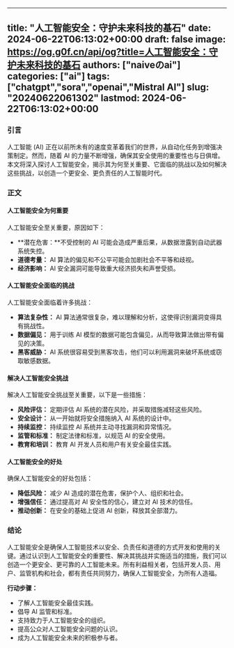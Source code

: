 
---
title: "人工智能安全：守护未来科技的基石"
date: 2024-06-22T06:13:02+00:00
draft: false
image: https://og.g0f.cn/api/og?title=人工智能安全：守护未来科技的基石
authors: ["naiveのai"]
categories: ["ai"]
tags: ["chatgpt","sora","openai","Mistral AI"]
slug: "20240622061302"
lastmod: 2024-06-22T06:13:02+00:00
---
### 引言

人工智能 (AI) 正在以前所未有的速度变革着我们的世界，从自动化任务到增强决策制定。然而，随着 AI 的力量不断增强，确保其安全使用的重要性也与日俱增。本文将深入探讨人工智能安全，揭示其为何至关重要、它面临的挑战以及如何解决这些挑战，以创造一个更安全、更负责任的人工智能时代。

### 正文

#### 人工智能安全为何重要

人工智能安全至关重要，原因如下：

- **潜在危害：**不受控制的 AI 可能会造成严重后果，从数据泄露到自动武器系统失控。
- **道德考量：** AI 算法的偏见和不公平可能会加剧社会不平等和歧视。
- **经济影响：** AI 安全漏洞可能导致重大经济损失和声誉受损。

#### 人工智能安全面临的挑战

人工智能安全面临着许多挑战：

- **算法复杂性：** AI 算法通常很复杂，难以理解和分析，这使得识别漏洞变得具有挑战性。
- **数据偏见：** 用于训练 AI 模型的数据可能包含偏见，从而导致算法做出带有偏见的决策。
- **黑客威胁：** AI 系统很容易受到黑客攻击，他们可以利用漏洞来破坏系统或窃取敏感数据。

#### 解决人工智能安全挑战

解决人工智能安全挑战至关重要，以下是一些措施：

- **风险评估：** 定期评估 AI 系统的潜在风险，并采取措施减轻这些风险。
- **安全设计：** 从一开始就将安全措施纳入 AI 系统的设计中。
- **持续监控：** 持续监控 AI 系统并主动寻找漏洞和异常情况。
- **监管和标准：** 制定法律和标准，以规范 AI 的安全使用。
- **教育和培训：** 教育 AI 开发人员和用户有关安全最佳实践。

#### 人工智能安全的好处

确保人工智能安全的好处包括：

- **降低风险：** 减少 AI 造成的潜在危害，保护个人、组织和社会。
- **增强信任：** 通过提高对 AI 安全性的信心，建立对 AI 技术的信任。
- **推动创新：** 在安全的基础上促进 AI 创新，释放其全部潜力。

### 结论

人工智能安全是确保人工智能技术以安全、负责任和道德的方式开发和使用的关键。通过认识到人工智能安全的重要性、解决其挑战并实施适当的措施，我们可以创造一个更安全、更可靠的人工智能未来。所有利益相关者，包括开发人员、用户、监管机构和社会，都有责任共同努力，确保人工智能安全，为所有人造福。

**行动步骤：**

- 了解人工智能安全最佳实践。
- 倡导 AI 监管和标准。
- 支持致力于人工智能安全的组织。
- 提高公众对人工智能安全问题的认识。
- 成为人工智能安全未来的积极参与者。